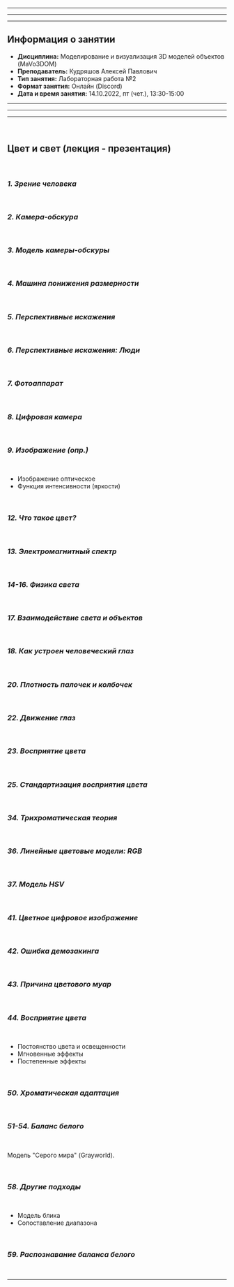 ___
___
___
## Информация о занятии
- __Дисциплина:__ Моделирование и визуализация 3D моделей объектов (MaVo3DOM)
- __Преподаватель:__ Кудряшов Алексей Павлович
- __Тип занятия:__ Лабораторная работа №2
- __Формат занятия:__ Онлайн (Discord)
- __Дата и время занятия:__ 14.10.2022, пт (чет.), 13:30-15:00
___
___
___

&nbsp;

## Цвет и свет (лекция - презентация)

&nbsp;

### ___1. Зрение человека___

&nbsp;

### ___2. Камера-обскура___

&nbsp;

### ___3. Модель камеры-обскуры___

&nbsp;

### ___4. Машина понижения размерности___

&nbsp;

### ___5. Перспективные искажения___

&nbsp;

### ___6. Перспективные искажения: Люди___

&nbsp;

### ___7. Фотоаппарат___

&nbsp;

### ___8. Цифровая камера___

&nbsp;

### ___9. Изображение (опр.)___

&nbsp;

- Изображение оптическое
- Функция интенсивности (яркости)

&nbsp;

### ___12. Что такое цвет?___

&nbsp;

### ___13. Электромагнитный спектр___

&nbsp;

### ___14-16. Физика света___

&nbsp;

### ___17. Взаимодействие света и объектов___

&nbsp;

### ___18. Как устроен человеческий глаз___

&nbsp;

### ___20. Плотность палочек и колбочек___

&nbsp;

### ___22. Движение глаз___

&nbsp;

### ___23. Восприятие цвета___

&nbsp;

### ___25. Стандартизация восприятия цвета___

&nbsp;

### ___34. Трихроматическая теория___

&nbsp;

### ___36. Линейные цветовые модели: RGB___

&nbsp;

### ___37. Модель HSV___

&nbsp;

### ___41. Цветное цифровое изображение___

&nbsp;

### ___42. Ошибка демозакинга___

&nbsp;

### ___43. Причина цветового муар___

&nbsp;

### ___44. Восприятие цвета___

&nbsp;

- Постоянство цвета и освещенности
- Мгновенные эффекты
- Постепенные эффекты

&nbsp;

### ___50. Хроматическая адаптация___

&nbsp;

### ___51-54. Баланс белого___

&nbsp;

Модель "Серого мира" (Grayworld).

&nbsp;

### ___58. Другие подходы___

&nbsp;

- Модель блика
- Сопоставление диапазона

&nbsp;

### ___59. Распознавание баланса белого___

&nbsp;
___